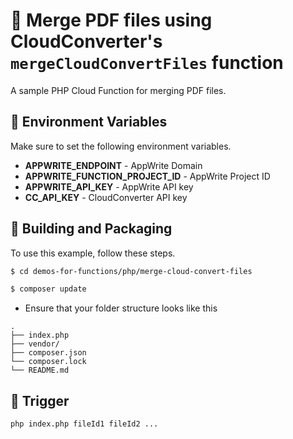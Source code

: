 # 📧 Merge PDF files using CloudConverter's `mergeCloudConvertFiles` function
A sample PHP Cloud Function for merging PDF files.

## 📝 Environment Variables
Make sure to set the following environment variables.

* **APPWRITE_ENDPOINT** - AppWrite Domain 
* **APPWRITE_FUNCTION_PROJECT_ID** - AppWrite Project ID
* **APPWRITE_API_KEY** - AppWrite API key
* **CC_API_KEY** - CloudConverter API key

## 🚀 Building and Packaging

To use this example, follow these steps.

```bash
$ cd demos-for-functions/php/merge-cloud-convert-files

$ composer update
```

* Ensure that your folder structure looks like this 
```
.
├── index.php
├── vendor/
├── composer.json
└── composer.lock
└── README.md
```

## 🎯 Trigger

```bash 
php index.php fileId1 fileId2 ...
```
